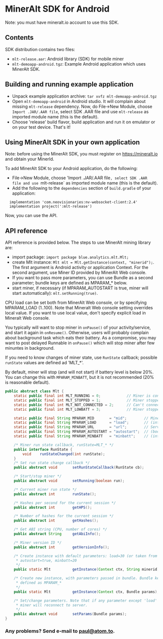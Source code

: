 # MinerAlt SDK for Android 

Note: you must have mineralt.io account to use this SDK.

## Contents
SDK distribution contains two files:
* `mlt-release.aar`: Android library (SDK) for mobile miner
* `mlt-demoapp-android.tgz`: Example Android application which uses MinerAlt SDK.

## Building and running example application

* Unpack example application archive: `tar xvfz mlt-demoapp-android.tgz`
* Open `mlt-demoapp-android` in Android studio. It will complain about missing `mlt-release` dependency. Now, do File->New Module,
choose `Import .JAR/.AAR file`, select SDK .AAR file and use `mlt-release` as imported module name (this is the default). 
* Choose 'release' build flavor, build application and run it on emulator or on your test device. That's it!

## Using MinerAlt SDK in your own application
Note: before using the MinerAlt SDK, you must register on https://mineralt.io and obtain your MinerId.

To add MinerAlt SDK to your Android application, do the following:
* File->New Module, choose 'Import .JAR/.AAR file`, select SDK .AAR file and use `mlt-release` as imported module name (this is the default). 
* Add the following to the `dependencies` section of `build.gradle` of your application:
```
  implementation 'com.neovisionaries:nv-websocket-client:2.4'
  implementation project(':mlt-release')
```
Now, you can use the API.

## API reference
API reference is provided below. The steps to use MinerAlt mining library are:
* import package: `import package blue.analytics.mlt.Mlt;`
* create Mlt instance: `Mlt mlt = Mlt.getInstance(context, "minerid");`. The first argument is Android activity or application Context.
For the second argument, use Miner ID provided by MinerAlt Web console.
* If you want to pass more parameters, you can use Bundle as a second parameter; bundle keys are defined as MPARAM_* below. 
* start miner, if necessary (if MPARAM_AUTOSTART is true, miner will start automatically): `mlt.setRunning(true)`.

CPU load can be set both from MinerAlt Web console, or by specifying MPARAM_LOAD (1..100). Note that Mineralt Web console setting 
overrides local value. If you want to use local value, don't specify explicit load in Mineralt Web console.

You typically will want to stop miner in `onPause()` of your activity/service, and start it again in `onResume()`. Otherwise,
users will probably complain about background task which eats their battery. As a compromise, you may want to post delayed Runnable in
`onPause()` which will stop miner after few minuntes in background.

If you need to know changes of miner state, use `RunState` callback; possible `runState` values are defined ad 'MLT_*'.

By default, miner will stop (and will not start) if battery level is below 20%. You can change this with `MPARAM_MINBATT`,
but it is not recommended (20% is reasonable default).

```java
public abstract class Mlt {
    static public final int MLT_RUNNING = 0;            // Miner is connected and running
    static public final int MLT_STOPPED = 1;            // Miner stopped by setRunning(false)
    static public final int MLT_NOT_CONNECTED = 2;      // Can't connect to server
    static public final int MLT_LOWBATT = 3;            // Miner stopped because of low battery

    static public final String MPARAM_MID       = "mid";        // MinerID (ascii alphanumeric string)
    static public final String MPARAM_LOAD      = "load";       // (int) Load factor, optional
    static public final String MPARAM_URL       = "url";        // Server URL, optional
    static public final String MPARAM_AUTOSTART = "autostart";  // (boolean) auto start on getInstance(), default=true
    static public final String MPARAM_MINBATT   = "minbatt";    // (int) Minimum battery level when miner will stop

    /* Miner run state callback, runState=MLT_* */
    public interface RunState {
        void    runStateChanged(int runState);
    }
    /* Set run state change callback */
    public abstract void       setRunStateCallback(RunState cb);

    /* Start/stop miner */
    public abstract void       setRunning(boolean run);

    /* Current miner run state */
    public abstract int        runState();

    /* Hashes per second for the current session */
    public abstract int        getHPS();

    /* Number of hashes for the current session */
    public abstract int        getHashes();

    /* Get ABI string (CPU, number of cores) */
    public abstract String     getAbiInfo();

    /* Miner version ID */
    public abstract int        getVersionInfo();

    /* Create instance with default parameters: load=30 (or taken from server),
     * autostart=true, minbatt=20
     */
    public static Mlt          getInstance(Context ctx, String minerid);

    /* Create new instance, with parameters passed in bundle. Bundle keys are
     * defined as MPARAM_*
     */
    public static Mlt          getInstance(Context ctx, Bundle params);

    /* Set/change parameters. Note that if any parameter except 'load' is changed,
     * miner will reconnect to server.
     */
    public abstract void       setParams(Bundle params);
}
```

### Any problems? Send e-mail to paul@atom.to.
